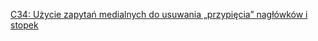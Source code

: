 [C34: Użycie zapytań medialnych do usuwania „przypięcia” nagłówków i stopek](https://www.w3.org/WAI/WCAG22/Techniques/css/C34.html)
